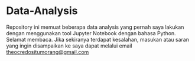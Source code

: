 # Data-Analysis
Repository ini memuat beberapa data analysis yang pernah saya lakukan dengan menggunakan tool Jupyter Notebook dengan bahasa Python. Selamat membaca. Jika sekiranya terdapat kesalahan, masukan atau saran yang ingin disampaikan ke saya dapat melalui email theocredositumorang@gmail.com
